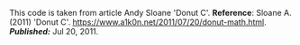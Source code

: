 This code is taken from article Andy Sloane 'Donut C'.
**Reference**: Sloane A. (2011) 'Donut C'. https://www.a1k0n.net/2011/07/20/donut-math.html. ***Published:***
Jul 20, 2011.
